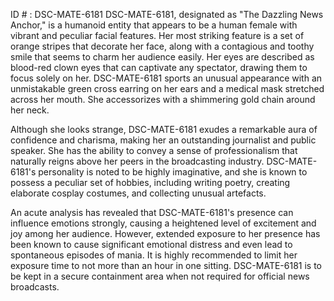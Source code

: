 ID # : DSC-MATE-6181
DSC-MATE-6181, designated as "The Dazzling News Anchor," is a humanoid entity that appears to be a human female with vibrant and peculiar facial features. Her most striking feature is a set of orange stripes that decorate her face, along with a contagious and toothy smile that seems to charm her audience easily. Her eyes are described as blood-red clown eyes that can captivate any spectator, drawing them to focus solely on her. DSC-MATE-6181 sports an unusual appearance with an unmistakable green cross earring on her ears and a medical mask stretched across her mouth. She accessorizes with a shimmering gold chain around her neck.

Although she looks strange, DSC-MATE-6181 exudes a remarkable aura of confidence and charisma, making her an outstanding journalist and public speaker. She has the ability to convey a sense of professionalism that naturally reigns above her peers in the broadcasting industry. DSC-MATE-6181's personality is noted to be highly imaginative, and she is known to possess a peculiar set of hobbies, including writing poetry, creating elaborate cosplay costumes, and collecting unusual artefacts.

An acute analysis has revealed that DSC-MATE-6181's presence can influence emotions strongly, causing a heightened level of excitement and joy among her audience. However, extended exposure to her presence has been known to cause significant emotional distress and even lead to spontaneous episodes of mania. It is highly recommended to limit her exposure time to not more than an hour in one sitting. DSC-MATE-6181 is to be kept in a secure containment area when not required for official news broadcasts.
